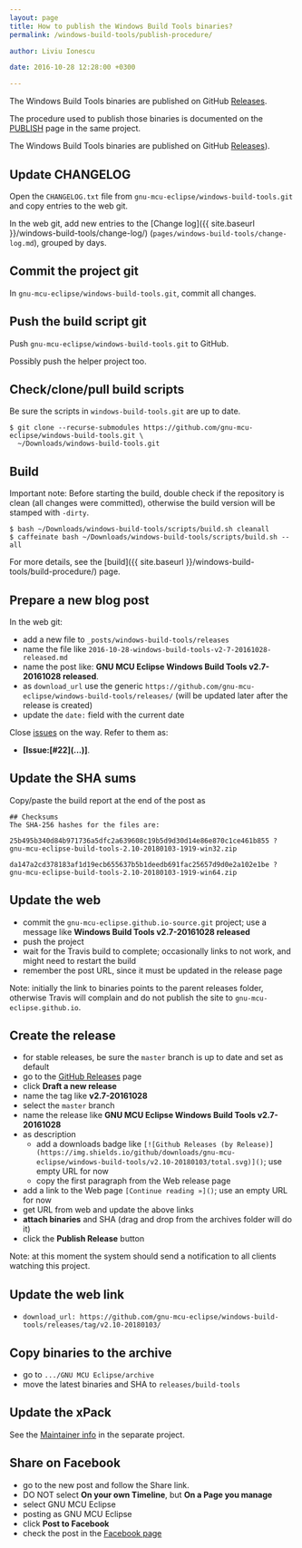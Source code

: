 ```yaml
---
layout: page
title: How to publish the Windows Build Tools binaries?
permalink: /windows-build-tools/publish-procedure/

author: Liviu Ionescu

date: 2016-10-28 12:28:00 +0300

---
```


The Windows Build Tools binaries are published on GitHub 
[Releases](https://github.com/gnu-mcu-eclipse/windows-build-tools/releases/).

The procedure used to publish those binaries is documented on the 
[PUBLISH](https://github.com/gnu-mcu-eclipse/windows-build-tools/blob/master/PUBLISH.md) 
page in the same project.



The Windows Build Tools binaries are published on GitHub  [Releases](https://github.com/gnu-mcu-eclipse/windows-build-tools/releases)).

## Update CHANGELOG

Open the `CHANGELOG.txt` file from `gnu-mcu-eclipse/windows-build-tools.git` and copy entries to the web git.

In the web git, add new entries to the [Change log]({{ site.baseurl }}/windows-build-tools/change-log/) (`pages/windows-build-tools/change-log.md`), grouped by days.

## Commit the project git

In `gnu-mcu-eclipse/windows-build-tools.git`, commit all changes.

## Push the build script git

Push `gnu-mcu-eclipse/windows-build-tools.git` to GitHub.

Possibly push the helper project too.

## Check/clone/pull build scripts

Be sure the scripts in `windows-build-tools.git` are up to date.

```console
$ git clone --recurse-submodules https://github.com/gnu-mcu-eclipse/windows-build-tools.git \
  ~/Downloads/windows-build-tools.git
```

## Build

Important note: Before starting the build, double check if the repository is clean (all changes were committed), otherwise the build version will be stamped with `-dirty`.

```console
$ bash ~/Downloads/windows-build-tools/scripts/build.sh cleanall
$ caffeinate bash ~/Downloads/windows-build-tools/scripts/build.sh --all
```

For more details, see the [build]({{ site.baseurl }}/windows-build-tools/build-procedure/) page.

## Prepare a new blog post

In the web git:

- add a new file to `_posts/windows-build-tools/releases`
- name the file like `2016-10-28-windows-build-tools-v2-7-20161028-released.md`
- name the post like: **GNU MCU Eclipse Windows Build Tools v2.7-20161028 released**.
- as `download_url` use the generic `https://github.com/gnu-mcu-eclipse/windows-build-tools/releases/` (will be updated later after the release is created)
- update the `date:` field with the current date

Close [issues](https://github.com/gnu-mcu-eclipse/openocd/issues) on the way. Refer to them as:

- **[Issue:\[#22\]\(...\)]**.

## Update the SHA sums

Copy/paste the build report at the end of the post as

```console
## Checksums
The SHA-256 hashes for the files are:

25b495b340d84b971736a5dfc2a639608c19b5d9d30d14e86e870c1ce461b855 ?
gnu-mcu-eclipse-build-tools-2.10-20180103-1919-win32.zip

da147a2cd378183af1d19ecb655637b5b1deedb691fac25657d9d0e2a102e1be ?
gnu-mcu-eclipse-build-tools-2.10-20180103-1919-win64.zip
```

## Update the web

- commit the `gnu-mcu-eclipse.github.io-source.git` project; use a message like **Windows Build Tools v2.7-20161028 released**
- push the project
- wait for the Travis build to complete; occasionally links to not work, and might need to restart the build
- remember the post URL, since it must be updated in the release page

Note: initially the link to binaries points to the parent releases folder, otherwise Travis will complain and do not publish the site to `gnu-mcu-eclipse.github.io`.

## Create the release

- for stable releases, be sure the `master` branch is up to date and set as default
- go to the [GitHub Releases](https://github.com/gnu-mcu-eclipse/windows-build-tools/releases) page
- click **Draft a new release**
- name the tag like **v2.7-20161028**
- select the `master` branch
- name the release like **GNU MCU Eclipse Windows Build Tools v2.7-20161028**
- as description
  - add a downloads badge like `[![Github Releases (by Release)](https://img.shields.io/github/downloads/gnu-mcu-eclipse/windows-build-tools/v2.10-20180103/total.svg)]()`; use empty URL for now
  - copy the first paragraph from the Web release page
- add a link to the Web page `[Continue reading »]()`; use an empty URL for now
- get URL from web and update the above links
- **attach binaries** and SHA (drag and drop from the archives folder will do it)
- click the **Publish Release** button

Note: at this moment the system should send a notification to all clients watching this project.

## Update the web link

* `download_url: https://github.com/gnu-mcu-eclipse/windows-build-tools/releases/tag/v2.10-20180103/`

## Copy binaries to the archive

- go to `.../GNU MCU Eclipse/archive`
- move the latest binaries and SHA to `releases/build-tools`

## Update the xPack

See the [Maintainer info](https://github.com/gnu-mcu-eclipse/windows-build-tools-xpack#how-to-publish) in the separate project.

## Share on Facebook

- go to the new post and follow the Share link.
- DO NOT select **On your own Timeline**, but **On a Page you manage**
- select GNU MCU Eclipse
- posting as GNU MCU Eclipse
- click **Post to Facebook**
- check the post in the [Facebook page](https://www.facebook.com/gnu-mcu-eclipse)
